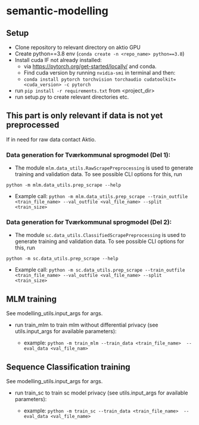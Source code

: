 # semantic-modelling
## Setup
- Clone repository to relevant directory on aktio GPU
- Create python==3.8 env (`conda create -n <repo_name> python==3.8`)
- Install cuda IF not already installed:
  - via https://pytorch.org/get-started/locally/ and conda.
  - Find cuda version by running  `nvidia-smi` in terminal and then:
  - `conda install pytorch torchvision torchaudio cudatoolkit=<cuda_version> -c pytorch`
- run `pip install -r requirements.txt` from <project_dir>
- run setup.py to create relevant directories etc.
## This part is only relevant if data is not yet preprocessed
If in need for raw data contact Aktio. 
### Data generation for Tværkommunal sprogmodel (Del 1):
  - The module `mlm.data_utils.RawScrapePreprocessing` is used to generate training and validation data. 
  To see possible CLI options for this, run
  
  `python -m mlm.data_utils.prep_scrape --help`

  - Example call: `python -m mlm.data_utils.prep_scrape
  --train_outfile <train_file_name> --val_outfile <val_file_name> --split <train_size>`
### Data generation for Tværkommunal sprogmodel (Del 2):
  - The module `sc.data_utils.ClassifiedScrapePreprocessing` is used to generate training and validation data. 
  To see possible CLI options for this, run
  
  `python -m sc.data_utils.prep_scrape --help`

  - Example call: `python -m sc.data_utils.prep_scrape
  --train_outfile <train_file_name> --val_outfile <val_file_name> --split <train_size>`


## MLM training
See modelling_utils.input_args for args.
- run train_mlm <args> to train mlm without differential 
privacy (see utils.input_args for available parameters): 
  - example: `python -m train_mlm --train_data <train_file_name> 
--eval_data <val_file_nam>`
## Sequence Classification training
See modelling_utils.input_args for args.
- run train_sc <args> to train sc model 
privacy (see utils.input_args for available parameters): 
  - example: `python -m train_sc --train_data <train_file_name> 
--eval_data <val_file_name>`
